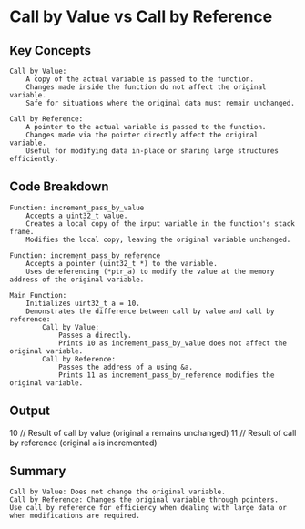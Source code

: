 # Call by Value vs Call by Reference

## Key Concepts

    Call by Value:
        A copy of the actual variable is passed to the function.
        Changes made inside the function do not affect the original variable.
        Safe for situations where the original data must remain unchanged.

    Call by Reference:
        A pointer to the actual variable is passed to the function.
        Changes made via the pointer directly affect the original variable.
        Useful for modifying data in-place or sharing large structures efficiently.

## Code Breakdown

    Function: increment_pass_by_value
        Accepts a uint32_t value.
        Creates a local copy of the input variable in the function's stack frame.
        Modifies the local copy, leaving the original variable unchanged.

    Function: increment_pass_by_reference
        Accepts a pointer (uint32_t *) to the variable.
        Uses dereferencing (*ptr_a) to modify the value at the memory address of the original variable.

    Main Function:
        Initializes uint32_t a = 10.
        Demonstrates the difference between call by value and call by reference:
            Call by Value:
                Passes a directly.
                Prints 10 as increment_pass_by_value does not affect the original variable.
            Call by Reference:
                Passes the address of a using &a.
                Prints 11 as increment_pass_by_reference modifies the original variable.

## Output

10  // Result of call by value (original `a` remains unchanged)
11  // Result of call by reference (original `a` is incremented)

## Summary

    Call by Value: Does not change the original variable.
    Call by Reference: Changes the original variable through pointers.
    Use call by reference for efficiency when dealing with large data or when modifications are required.